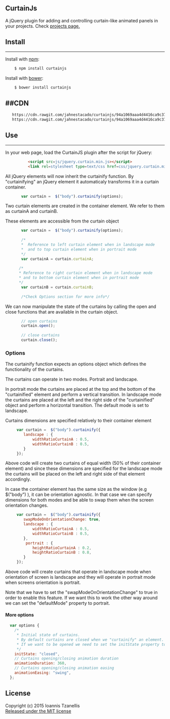 
CurtainJs
-----------

A jQuery plugin for adding and controlling curtain-like animated panels in your projects. 
Check [projects page.](http://jahnestacado.github.io/curtainjs) 

## Install
---
 Install with [npm](npmjs.org):
```bash
    $ npm install curtainjs
```
 Install with [bower](http://bower.io/):
```bash
    $ bower install curtainjs
```

##CDN
---
```bash
   https://cdn.rawgit.com/jahnestacado/curtainjs/94a1069aaa4d4416ca9c37b19c9e1526f95e933c/js/jquery.curtain.min.js
   https://cdn.rawgit.com/jahnestacado/curtainjs/94a1069aaa4d4416ca9c37b19c9e1526f95e933c/css/jquery.curtain.min.css
```


## Use
---
In your web page, load the CurtainJS plugin after the script for jQuery:

```html
          <script src=js/jquery.curtain.min.js></script>
          <link rel=stylesheet type=text/css href=css/jquery.curtain.min.css>
```

All jQuery elements will now inherit the curtainify function. By "curtainifying" an jQuery element it automaticaly transforms it in a curtain container. 
```javascript
       var curtain =  $("body").curtainify(options);
```
Two curtain elements are created in the container element. We refer to them as curtainA and curtainB.

These elements are accessible from the curtain object
```javascript
       var curtain =  $("body").curtainify(options);
       
       /* 
       *  Reference to left curtain element when in landscape mode
       *  and to top curtain element when in portrait mode
       */
       var curtainA = curtain.curtainA;
       
      /* 
      * Reference to right curtain element when in landscape mode 
      * and to bottom curtain element when in portrait mode
      */
       var curtainB = curtain.curtainB;
       
       /*Check Options section for more info*/
```

We can now manipulate the state of the curtains by calling the open and close functions that are available in the curtain object.
```javascript
       // open curtains
       curtain.open();
       
       // close curtains
       curtain.close();
```
### Options
The curtainify function expects an options object which defines the functionality of the curtains. 

The curtains can operate in two modes. Portrait and landscape.

In portrait mode the curtains are placed at the top and the bottom of the "curtainified" element and perform a vertical transition. In landscape mode the curtains are placed at the left and the right side of the "curtainified" object and perform a horizontal transition. The default mode is set to landscape.

Curtains dimensions are specified relatively to their container element
```javascript
     var curtain =  $("body").curtainify({
        landscape : {
            widthRatioCurtainA : 0.5,
            widthRatioCurtainB : 0.5,
        }
     });
```
Above code will create two curtains of equal width (50% of their container element) and since these dimensions are specified for the landscape mode the curtains will be placed on the left and right side of that element accordingly.

In case the container element has the same size as the window (e.g  $("body") ), it can be orientation agnostic. In that case we can specify dimensions for both modes and be able to swap them when the screen orientation changes.

```javascript
     var curtain =  $("body").curtainify({
        swapModeOnOrientationChange: true,
        landscape : {
            widthRatioCurtainA : 0.5,
            widthRatioCurtainB : 0.5,
        },
         portrait : {
            heightRatioCurtainA : 0.2,
            heightRatioCurtainB : 0.8,
        }
     });
```
Above code will create curtains that operate in landscape mode when orientation of screen is landscape and they will operate in portrait mode when screens orientation is portrait.

Note that we have to set the "swapModeOnOrientationChange" to true in order to enable this feature. If we want this to work the other way around we can set the "defaultMode" property to portrait.

#### More options
```javascript
  var options {
    /*
     * Initial state of curtains. 
     * By default curtains are closed when we "curtainify" an element.
     * If we want to be opened we need to set the initState property to "open"
     */
    initState: "closed",
    // Curtains opening/closing animation duration
    animationDuration: 360,
    // Curtains opening/closing animation easing
    animationEasing: "swing",
  };
```

## License
Copyright (c) 2015 Ioannis Tzanellis<br>
[Released under the MIT license](https://github.com/jahnestacado/curtainjs/blob/master/LICENSE) 
